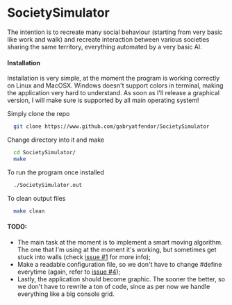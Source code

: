 # SocietySimulator

The intention is to recreate many social behaviour (starting from very basic like work and walk) and recreate interaction between 
various societies sharing the same territory, everything automated by a very basic AI.

#### Installation

Installation is very simple, at the moment the program is working correctly on Linux and MacOSX. Windows doesn't support colors in
terminal, making the application very hard to understand. As soon as I'll release a graphical version, I will make sure is supported
by all main operating system!

Simply clone the repo
```bash
  git clone https://www.github.com/gabryatfendor/SocietySimulator
```
Change directory into it and make
```bash
  cd SocietySimulator/
  make
```
To run the program once installed
```bash
  ./SocietySimulator.out
```
To clean output files
```bash
  make clean
```
#### TODO:

* The main task at the moment is to implement a smart moving algorithm. The one that I'm using at the moment it's working, but
sometimes get stuck into walls (check [issue #1](https://github.com/gabryatfendor/SocietySimulator/issues/1) for more info);
* Make a readable configuration file, so we don't have to change #define everytime (again, refer to [issue #4](https://github.com/gabryatfendor/SocietySimulator/issues/4));
* Lastly, the application should become graphic. The sooner the better, so we don't have to rewrite a ton of code, since as per now we handle everything like a big console grid.
